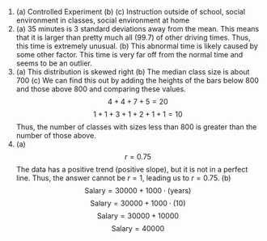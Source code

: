 1. (a) Controlled Experiment
(b) 
(c) Instruction outside of school, social environment in classes, social environment at home
2. (a) $35$ minutes is $3$ standard deviations away from the mean. This means that it is larger than pretty much all ($99.7%$) of other driving times. Thus, this time is extremely unusual.
(b) This abnormal time is likely caused by some other factor. This time is very far off from the normal time and seems to be an outlier.
3. (a) This distribution is skewed right
(b) The median class size is about $700$
(c) We can find this out by adding the heights of the bars below $800$ and those above $800$ and comparing these values. $$4+4+7+5 = 20$$ $$1+1+3+1+2+1+1 = 10$$ Thus, the number of classes with sizes less than $800$ is greater than the number of those above.
4. (a) $$r=0.75$$ The data has a positive trend (positive slope), but it is not in a perfect line. Thus, the answer cannot be $r=1$, leading us to $r=0.75$.
(b) $$\text{Salary} = 30000 + 1000 \cdot (\text{years})$$ $$\text{Salary} = 30000 + 1000 \cdot (10)$$ $$\text{Salary} = 30000 + 10000$$ $$\text{Salary} = 40000$$